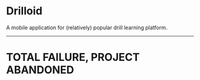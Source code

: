# Drilloid
A mobile application for (relatively) popular drill learning platform.

-------------

# TOTAL FAILURE, PROJECT ABANDONED

